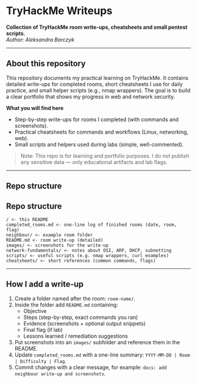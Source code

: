 # TryHackMe Writeups

**Collection of TryHackMe room write-ups, cheatsheets and small pentest scripts.**  
_Author: Aleksandra Barczyk_

---
## About this repository

This repository documents my practical learning on TryHackMe. It contains detailed write-ups for completed rooms, short cheatsheets I use for daily practice, and small helper scripts (e.g., nmap wrappers). The goal is to build a clear portfolio that shows my progress in web and network security.

**What you will find here**
- Step-by-step write-ups for rooms I completed (with commands and screenshots).  
- Practical cheatsheets for commands and workflows (Linux, networking, web).  
- Small scripts and helpers used during labs (simple, well-commented).  

> Note: This repo is for learning and portfolio purposes. I do not publish any sensitive data — only educational artifacts and lab flags.
---

## Repo structure


## Repo structure
```
/ <- this README
completed_rooms.md <- one-line log of finished rooms (date, room, flag)
neighbour/ <- example room folder
README.md <- room write-up (detailed)
images/ <- screenshots for the write-up
network-fundamentals/ <- notes about OSI, ARP, DHCP, subnetting
scripts/ <- useful scripts (e.g. nmap wrappers, curl examples)
cheatsheets/ <- short references (common commands, flags)
```

---
## How I add a write-up

1. Create a folder named after the room: `room-name/`.
2. Inside the folder add `README.md` containing:
   - Objective
   - Steps (step-by-step, exact commands you ran)
   - Evidence (screenshots + optional output snippets)
   - Final flag (if lab)
   - Lessons learned / remediation suggestions
3. Put screenshots into an `images/` subfolder and reference them in the README.
4. Update `completed_rooms.md` with a one-line summary: `YYYY-MM-DD | Room | Difficulty | Flag`.
5. Commit changes with a clear message, for example: `docs: add neighbour write-up and screenshots`.
